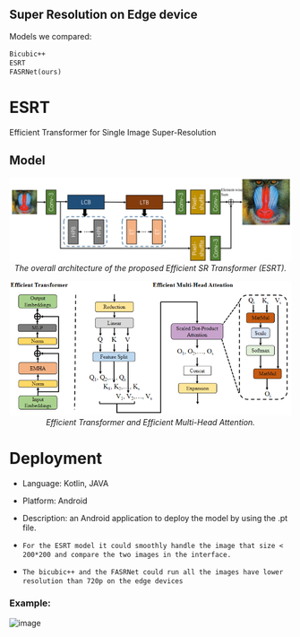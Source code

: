 ## Super Resolution on Edge device

Models we compared:

    Bicubic++
    ESRT
    FASRNet(ours)
    
# ESRT
Efficient Transformer for Single Image
Super-Resolution

## Model
<p align="center">
    <img src="figs/esrt.png" width="960"> <br />
    <em> The overall architecture of the proposed Efficient SR Transformer (ESRT). </em>
</p>
<p align="center">
    <img src="figs/EMHA.png" width="960"> <br />
    <em> Efficient Transformer and Efficient Multi-Head Attention. </em>
</p>

# Deployment
* Language: Kotlin, JAVA

* Platform: Android

* Description: an Android application to deploy the model by using the .pt file.
*     For the ESRT model it could smoothly handle the image that size < 200*200 and compare the two images in the interface.
*     The bicubic++ and the FASRNet could run all the images have lower resolution than 720p on the edge devices 

### Example:


<img width="370" alt="image" src="https://github.com/xjjjack/super-resolution-waat/assets/44899736/4af6aee8-83b6-42f6-bdd4-b117ceeb0ecd">

